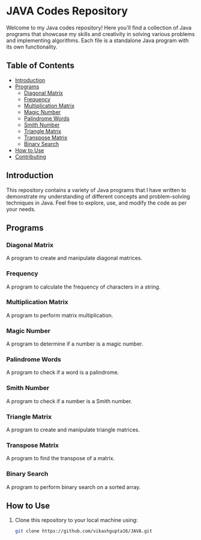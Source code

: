 # JAVA Codes Repository

Welcome to my Java codes repository! Here you'll find a collection of Java programs that showcase my skills and creativity in solving various problems and implementing algorithms. Each file is a standalone Java program with its own functionality.

## Table of Contents

- [Introduction](#introduction)
- [Programs](#programs)
  - [Diagonal Matrix](#diagonal-matrix)
  - [Frequency](#frequency)
  - [Multiplication Matrix](#multiplication-matrix)
  - [Magic Number](#magic-number)
  - [Palindrome Words](#palindrome-words)
  - [Smith Number](#smith-number)
  - [Triangle Matrix](#triangle-matrix)
  - [Transpose Matrix](#transpose-matrix)
  - [Binary Search](#binary-search)
- [How to Use](#how-to-use)
- [Contributing](#contributing)

## Introduction

This repository contains a variety of Java programs that I have written to demonstrate my understanding of different concepts and problem-solving techniques in Java. Feel free to explore, use, and modify the code as per your needs.

## Programs

### Diagonal Matrix

A program to create and manipulate diagonal matrices.

### Frequency

A program to calculate the frequency of characters in a string.

### Multiplication Matrix

A program to perform matrix multiplication.

### Magic Number

A program to determine if a number is a magic number.

### Palindrome Words

A program to check if a word is a palindrome.

### Smith Number

A program to check if a number is a Smith number.

### Triangle Matrix

A program to create and manipulate triangle matrices.

### Transpose Matrix

A program to find the transpose of a matrix.

### Binary Search

A program to perform binary search on a sorted array.

## How to Use

1. Clone this repository to your local machine using:
   ```sh
   git clone https://github.com/vikashgupta16/JAVA.git
